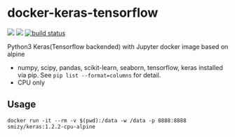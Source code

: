 # docker-keras-tensorflow
[![](https://images.microbadger.com/badges/image/smizy/keras.svg)](https://microbadger.com/images/smizy/keras "Get your own image badge on microbadger.com") 
[![](https://images.microbadger.com/badges/version/smizy/keras.svg)](https://microbadger.com/images/smizy/keras "Get your own version badge on microbadger.com")
[![build status](https://gitlab.com/smizy/docker-keras-tensorflow/badges/master/build.svg)](https://gitlab.com/smizy/docker-keras-tensorflow/commits/master)

Python3 Keras(Tensorflow backended) with Jupyter docker image based on alpine 

* numpy, scipy, pandas, scikit-learn, seaborn, tensorflow, keras installed via pip. See `pip list --format=columns` for detail.
* CPU only

## Usage
```
docker run -it --rm -v $(pwd):/data -w /data -p 8888:8888 smizy/keras:1.2.2-cpu-alpine